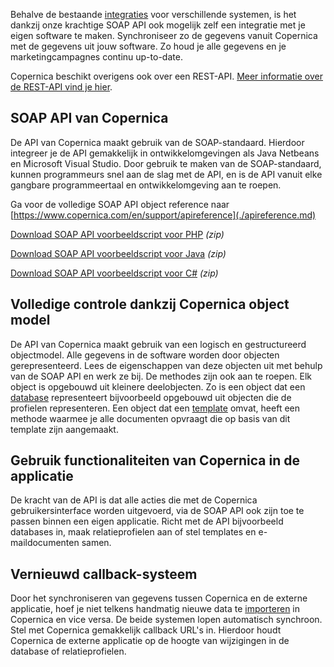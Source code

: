 Behalve de bestaande
[integraties](./integraties.md "Integraties")
voor verschillende systemen, is het dankzij onze krachtige SOAP API ook
mogelijk zelf een integratie met je eigen software te maken.
Synchroniseer zo de gegevens vanuit Copernica met de gegevens uit jouw
software. Zo houd je alle gegevens en je marketingcampagnes continu
up-to-date.

Copernica beschikt overigens ook over een REST-API. [Meer informatie
over de REST-API vind je hier](./the-copernica-rest-api.md "REST-API").

SOAP API van Copernica
----------------------

De API van Copernica maakt gebruik van de SOAP-standaard. Hierdoor
integreer je de API gemakkelijk in ontwikkelomgevingen als Java Netbeans
en Microsoft Visual Studio. Door gebruik te maken van de SOAP-standaard,
kunnen programmeurs snel aan de slag met de API, en is de API vanuit
elke gangbare programmeertaal en ontwikkelomgeving aan te roepen.

Ga voor de volledige SOAP API object reference naar
[https://www.copernica.com/en/support/apireference](./apireference.md)

[Download SOAP API voorbeeldscript voor
PHP](soaptest_php_1-5.zip "Download SOAP API voorbeeldscript voor PHP")
*(zip)*

[Download SOAP API voorbeeldscript voor
Java](Copernicacom/soaptest_java.zip "Download SOAP API voorbeeldscript voor Java")
*(zip)*

[Download SOAP API voorbeeldscript voor
C\#](Copernicacom/soaptest_cs.zip "Download SOAP API voorbeeldscript voor C#")
*(zip)*

Volledige controle dankzij Copernica object model
-------------------------------------------------

De API van Copernica maakt gebruik van een logisch en gestructureerd
objectmodel. Alle gegevens in de software worden door objecten
gerepresenteerd. Lees de eigenschappen van deze objecten uit met behulp
van de SOAP API en werk ze bij. De methodes zijn ook aan te roepen. Elk
object is opgebouwd uit kleinere deelobjecten. Zo is een object dat een
[database](./maak-je-eigen-database.md "Maak en beheer je eigen database(s)")
representeert bijvoorbeeld opgebouwd uit objecten die de profielen
representeren. Een object dat een
[template](./ontwerp-je-eigen-templates.md "Ontwikkel je eigen dynamische templates")
omvat, heeft een methode waarmee je alle documenten opvraagt die op
basis van dit template zijn aangemaakt.

Gebruik functionaliteiten van Copernica in de applicatie
--------------------------------------------------------

De kracht van de API is dat alle acties die met de Copernica
gebruikersinterface worden uitgevoerd, via de SOAP API ook zijn toe te
passen binnen een eigen applicatie. Richt met de API bijvoorbeeld
databases in, maak relatieprofielen aan of stel templates en
e-maildocumenten samen.

Vernieuwd callback-systeem
--------------------------

Door het synchroniseren van gegevens tussen Copernica en de externe
applicatie, hoef je niet telkens handmatig nieuwe data te
[importeren](./importeer-en-exporteer-data.md "Importeer en exporteer gegevens")
in Copernica en vice versa. De beide systemen lopen automatisch
synchroon. Stel met Copernica gemakkelijk callback URL's in. Hierdoor
houdt Copernica de externe applicatie op de hoogte van wijzigingen in de
database of relatieprofielen.
